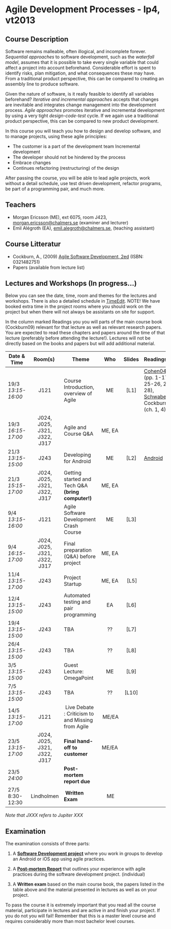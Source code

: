 # Agile Development Processes - lp4, vt2013

## Course Description
Software remains malleable, often illogical, and incomplete forever. *Sequential approaches* to software development, such as the *waterfall model*, assumes that it is possible to take every single variable that could affect a project into account beforehand. Considerable effort is spent to identify risks, plan mitigation, and what consequences these may have. From a traditional product perspective, this can be compared to creating an assembly line to produce software.

Given the nature of software, is it really feasible to identify all variables beforehand? *Iterative and incremental approaches* accepts that changes are inevitable and integrates change management into the development process. *Agile approaches* promotes iterative and incremental development by using a very tight *design-code-test* cycle. If we again use a traditional product perspective, this can be compared to new product development.

In this course you will teach you how to design and develop software, and to manage projects, using these agile principles:

- The customer is a part of the development team Incremental development 
- The developer should not be hindered by the process 
- Embrace changes 
- Continues refactoring (restructuring) of the design
 
After passing the course, you will be able to lead agile projects, work without a detail schedule, use test driven development, refactor programs, be part of a programming pair, and much more. 

## Teachers

- Morgan Ericsson (ME), ext 6075, room J423, morgan.ericsson@chalmers.se (examiner and lecturer)
- Emil Alégroth (EA), emil.alegroth@chalmers.se, (teaching assistant)

## Course Litteratur

- Cockburn, A., (2009) [Agile Software Development, 2ed](http://www.amazon.com/Agile-Software-Development-Cooperative-Game/dp/0321482751/ref=sr_1_3?ie=UTF8&qid=1300358686&sr=8-3) (ISBN: 0321482751)
- Papers (available from lecture list)

## Lectures and Workshops (In progress…)

Below you can see the date, time, room and themes for the lectures and workshops. There is also a detailed schedule in [TimeEdit]. NOTE! We have booked extra time in the project rooms where you should work on the project but when there will not always be assistants on site for support.

In the column marked Readings you you will parts of the main course book (Cockburn09) relevant for that lecture as well as relevant research papers. You are expected to read these chapters and papers around the time of that lecture (preferably before attending the lecture!). Lectures will not be directly based on the books and papers but will add additional material.

| Date & Time | Room(s) | Theme |Who | Slides | Readings | 
|  ------	| :----:	| ------	| :------: |  :------: | :------ |  
| 19/3 *13:15-16:00* | J121 | Course Introduction, overview of Agile | ME | [L1]| [Cohen04][] (pp. 1-17, 25-26, 27- 28), [Schwaber95][],  Cockburn09 (ch. 1, 4) |  
| 19/3 *16:15-17:00* | J024, J025,  J321, J322, J317 | Agile and Course Q&A |  ME, EA | | |      
| 21/3 *13:15-15:00* | J243 |Developing for Android|  ME |[L2] |[Android][] |  
| 21/3 *15:15-17:00* | J024, J025,  J321, J322, J317 |Getting started and Tech Q&A **(bring computer!)**|  ME, EA | | |  
| 9/4 *13:15-16:00* | J121 | Agile Software Development Crash Course|  ME |[L3] |  |  
| 9/4 *16:15-17:00* | J024, J025,  J321, J322, J317 | Final preparation (Q&A) before project | ME, EA | | |
| 11/4 *13:15-17:00* | J243 | Project Startup | ME, EA | [L5] | |  
| 12/4 *13:15-15:00* | J243 | Automated testing and pair programming | EA |[L6] | |
| 19/4 *13:15-15:00* | J243 | TBA | ?? |  [L7] |  |  
| 26/4 *13:15-15:00* | J243 | TBA | ?? | [L8] |  |  
| 3/5 *13:15-15:00* | J243 | Guest Lecture: OmegaPoint | ME | [L9] |  |  
| 7/5 *13:15-15:00* | J243 | TBA | ?? | [L10] |  |  
| 14/5 *13:15-17:00* | J121 | Live Debate : Criticism to and Missing from Agile | ME/EA | |
| 23/5 *13:15-17:00* | J024, J025,  J321, J322, J317 | **Final hand-off to customer** | ME/EA | | |  
| 23/5 *24:00* | | **Post-mortem report due** | | | | 
| 27/5 8:30-12:30 | Lindholmen | **Written Exam** | ME | | |  

*Note that JXXX refers to Jupiter XXX*
 
[TimeEdit]: https://web.timeedit.se/chalmers_se/db1/public/r.html?sid=3&h=t&p=0.days%2C20130607.x&objects=201083.182&ox=0&types=0&fe=0
[Android]: http://developer.android.com/training/index.html
[Cohen04]: https://github.com/morganericsson/EDA397/blob/master/Papers/cohen_2004_intro_to_agile_methods.pdf?raw=true
[Schwaber95]: https://github.com/morganericsson/EDA397/blob/master/Papers/schwaber_1995_scrum_dev_process.pdf?raw=true

## Examination
The examination consists of three parts:

1. A **[Software Development project][SDP]** where you work in groups to develop an Android or iOS app using agile practices.

2. A  **[Post-mortem Report][PMR]** that outlines your experience with agile practices during the software development project. (individual)

3. A **Written exam**  based on the main course book, the papers listed in the table above and the material presented in lectures as well as on your project. 

To pass the course it is extremely important that you read all the course material, participate in lectures and are active in and finish your project. If you do not you will fail! Remember that this is a master level course and requires considerably more than most bachelor level courses.

[PMR]: http://lalala.com
[SDP]: http://lalala.com